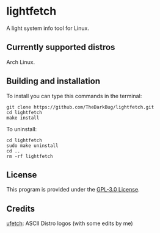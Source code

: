 # lightfetch

A light system info tool for Linux.

## Currently supported distros

Arch Linux.

## Building and installation

To install you can type this commands in the terminal:

```shell
git clone https://github.com/TheDarkBug/lightfetch.git
cd lightfetch
make install
```

To uninstall:

```shell
cd lightfetch
sudo make uninstall
cd ..
rm -rf lightfetch
```

## License

This program is provided under the [GPL-3.0 License](https://github.com/TheDarkBug/LICENSE).

## Credits

[ufetch](https://gitlab.com/jschx/ufetch/): ASCII Distro logos (with some edits by me)
